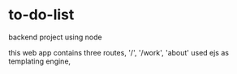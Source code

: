 # to-do-list
backend project using node

this web app contains three routes, '/', '/work', 'about'
used ejs as templating engine,
